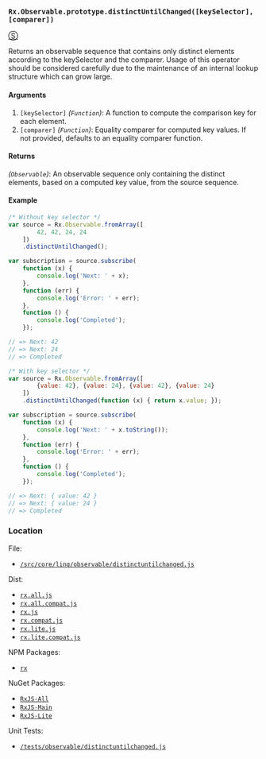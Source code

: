 ### `Rx.Observable.prototype.distinctUntilChanged([keySelector], [comparer])`
[&#x24C8;](https://github.com/Reactive-Extensions/RxJS/blob/master/src/core/linq/observable/distinctuntilchanged.js "View in source") 

Returns an observable sequence that contains only distinct elements according to the keySelector and the comparer. Usage of this operator should be considered carefully due to the maintenance of an internal lookup structure which can grow large. 

#### Arguments
1. `[keySelector]` *(`Function`)*: A function to compute the comparison key for each element.
2. `[comparer]` *(`Function`)*: Equality comparer for computed key values. If not provided, defaults to an equality comparer function.

#### Returns
*(`Observable`)*: An observable sequence only containing the distinct elements, based on a computed key value, from the source sequence.

#### Example
```js
/* Without key selector */
var source = Rx.Observable.fromArray([
        42, 42, 24, 24
    ])
    .distinctUntilChanged();

var subscription = source.subscribe(
    function (x) {
        console.log('Next: ' + x);
    },
    function (err) {
        console.log('Error: ' + err);   
    },
    function () {
        console.log('Completed');   
    });

// => Next: 42
// => Next: 24
// => Completed 

/* With key selector */
var source = Rx.Observable.fromArray([
        {value: 42}, {value: 24}, {value: 42}, {value: 24}
    ])
    .distinctUntilChanged(function (x) { return x.value; });

var subscription = source.subscribe(
    function (x) {
        console.log('Next: ' + x.toString());
    },
    function (err) {
        console.log('Error: ' + err);   
    },
    function () {
        console.log('Completed');   
    });

// => Next: { value: 42 }
// => Next: { value: 24 }
// => Completed 
```
### Location

File:
- [`/src/core/linq/observable/distinctuntilchanged.js`](https://github.com/Reactive-Extensions/RxJS/blob/master/src/core/linq/observable/distinctuntilchanged.js)

Dist:
- [`rx.all.js`](https://github.com/Reactive-Extensions/RxJS/blob/master/dist/rx.all.js)
- [`rx.all.compat.js`](https://github.com/Reactive-Extensions/RxJS/blob/master/dist/rx.all.compat.js)
- [`rx.js`](https://github.com/Reactive-Extensions/RxJS/blob/master/dist/rx.js)
- [`rx.compat.js`](https://github.com/Reactive-Extensions/RxJS/blob/master/dist/rx.compat.js)
- [`rx.lite.js`](https://github.com/Reactive-Extensions/RxJS/blob/master/rx.lite.js)
- [`rx.lite.compat.js`](https://github.com/Reactive-Extensions/RxJS/blob/master/rx.lite.compat.js)

NPM Packages:
- [`rx`](https://www.npmjs.org/package/rx)

NuGet Packages:
- [`RxJS-All`](http://www.nuget.org/packages/RxJS-All/)
- [`RxJS-Main`](http://www.nuget.org/packages/RxJS-Main/)
- [`RxJS-Lite`](http://www.nuget.org/packages/RxJS-Lite/)

Unit Tests:
- [`/tests/observable/distinctuntilchanged.js`](https://github.com/Reactive-Extensions/RxJS/blob/master/tests/observable/distinctuntilchanged.js)